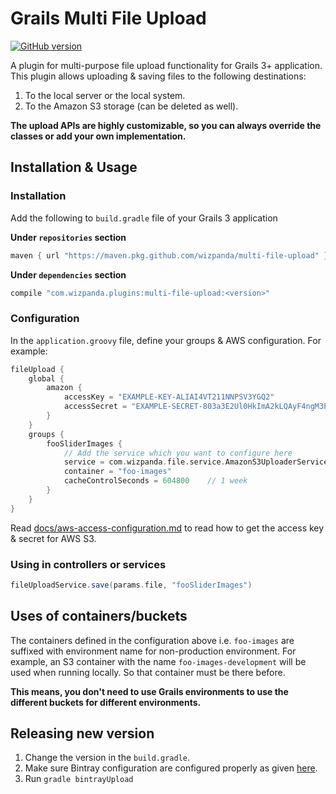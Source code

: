 # Grails Multi File Upload

[![GitHub version](https://badge.fury.io/gh/wizpanda%2Fmulti-file-upload.svg)](https://badge.fury.io/gh/wizpanda%2Fmulti-file-upload)  

A plugin for multi-purpose file upload functionality for Grails 3+ application. This plugin allows uploading & saving files
to the following destinations:

1. To the local server or the local system.
2. To the Amazon S3 storage (can be deleted as well).

**The upload APIs are highly customizable, so you can always override the classes or add your own implementation.**

## Installation & Usage

### Installation

Add the following to `build.gradle` file of your Grails 3 application

**Under `repositories` section**

```groovy
maven { url "https://maven.pkg.github.com/wizpanda/multi-file-upload" }
```

**Under `dependencies` section**

```groovy
compile "com.wizpanda.plugins:multi-file-upload:<version>"

```

### Configuration

In the `application.groovy` file, define your groups & AWS configuration. For example:

```groovy
fileUpload {
    global {
        amazon {
            accessKey = "EXAMPLE-KEY-ALIAI4VT211NNPSV3YGQ2"
            accessSecret = "EXAMPLE-SECRET-803a3E2Ul0HkImA2kLQAyF4ngM3P6St"
        }
    }
    groups {
        fooSliderImages {
            // Add the service which you want to configure here
            service = com.wizpanda.file.service.AmazonS3UploaderService
            container = "foo-images"
            cacheControlSeconds = 604800    // 1 week
        }
    }
}
```

Read [docs/aws-access-configuration.md](docs/aws-access-configuration.md) to read how to get the access key & secret for AWS S3.

### Using in controllers or services

```groovy
fileUploadService.save(params.file, "fooSliderImages")
```

## Uses of containers/buckets

The containers defined in the configuration above i.e. `foo-images` are suffixed with environment name for non-production environment.
For example, an S3 container with the name `foo-images-development` will be used when running locally. So that container must be there
before.

**This means, you don't need to use Grails environments to use the different buckets for different environments.** 

## Releasing new version

1. Change the version in the `build.gradle`.
2. Make sure Bintray configuration are configured properly as given [here](https://github.com/grails/grails-core/blob/639d7039d24031dbc1353f95b6d2c88a100da850/grails-gradle-plugin/src/main/groovy/org/grails/gradle/plugin/publishing/GrailsCentralPublishGradlePlugin.groovy).
2. Run `gradle bintrayUpload`
